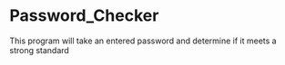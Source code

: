# Password_Checker
This program will take an entered password and determine if it meets a strong standard
